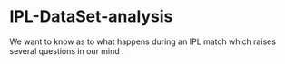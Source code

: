 # IPL-DataSet-analysis
We want to know as to what happens during an IPL match which raises several questions in our mind .
